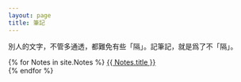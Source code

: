 ```yaml
---
layout: page
title: 筆記
---
```

別人的文字，不管多通透，都難免有些「隔」。記筆記，就是爲了不「隔」。

{% for Notes in site.Notes %}
	<a href="{{ Notes.url }}">{{ Notes.title }}</a><br />
{% endfor %}